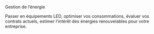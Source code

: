 Gestion de l’énergie


Passer en équipements LED, optimiser vos consommations, évaluer vos contrats actuels, estimer l’intérêt des énergies renouvelables pour votre entreprise.
